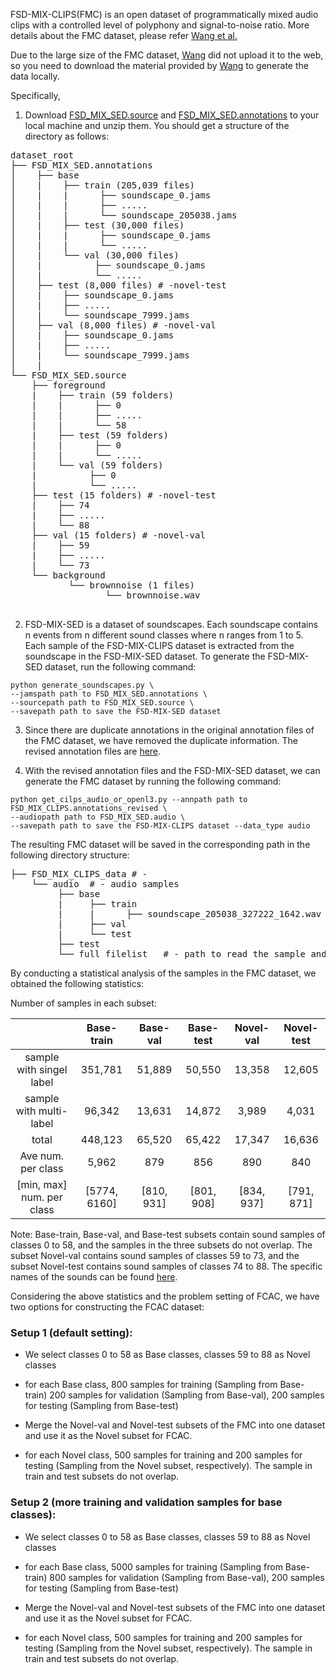 
 FSD-MIX-CLIPS(FMC) is an open dataset of programmatically mixed audio clips with a controlled level
 of polyphony and signal-to-noise ratio. More details about the FMC dataset, please refer [Wang et al.](https://ieeexplore.ieee.org/abstract/document/9632677)
 
Due to the large size of the FMC dataset, [Wang](https://y-wang.weebly.com/) did not upload it to the web, so you need to download the material provided by [Wang](https://y-wang.weebly.com/) to generate the data locally.

Specifically,
1. Download [FSD_MIX_SED.source](https://zenodo.org/record/5574135/files/FSD_MIX_SED.source.tar.gz?download=1) and [FSD_MIX_SED.annotations](https://zenodo.org/record/5574135/files/FSD_MIX_SED.annotations.tar.gz?download=1) to your local machine and unzip them.
You should get a structure of the directory as follows:
<pre>
dataset_root
├── FSD_MIX_SED.annotations
│    ├── base
│    |    ├── train (205,039 files)
│    |    |      ├── soundscape_0.jams
│    |    |      ├── .....
│    |    |      └── soundscape_205038.jams
│    |    ├── test (30,000 files)
│    |    |      ├── soundscape_0.jams
│    |    |      └── .....
│    |    └── val (30,000 files)
│    |          ├── soundscape_0.jams
│    |          └── .....
│    ├── test (8,000 files) # -novel-test
│    |    ├── soundscape_0.jams
│    |    ├── .....
│    |    └── soundscape_7999.jams
│    ├── val (8,000 files) # -novel-val
│    |    ├── soundscape_0.jams
│    |    ├── .....
│    |    └── soundscape_7999.jams
│    |
└── FSD_MIX_SED.source
    ├── foreground
    |    ├── train (59 folders)
    |    |      ├── 0
    |    |      ├── .....
    |    |      └── 58
    |    ├── test (59 folders)
    |    |      ├── 0
    |    |      └── .....
    |    └── val (59 folders)
    |          ├── 0
    |          └── .....
    ├── test (15 folders) # -novel-test
    |    ├── 74
    |    ├── .....
    |    └── 88
    ├── val (15 folders) # -novel-val
    |    ├── 59
    |    ├── .....
    |    └── 73
    └── background
           └── brownnoise (1 files)
                  └── brownnoise.wav

</pre>

2. FSD-MIX-SED is a dataset of soundscapes. Each soundscape contains n events from n different sound classes where n ranges from 1 to 5. 
Each sample of the FSD-MIX-CLIPS dataset is extracted from the soundscape in the FSD-MIX-SED dataset.
To generate the FSD-MIX-SED dataset, run the following command:
```
python generate_soundscapes.py \
--jamspath path to FSD_MIX_SED.annotations \
--sourcepath path to FSD_MIX_SED.source \
--savepath path to save the FSD-MIX-SED dataset
```

 3. Since there are duplicate annotations in the original annotation files of the FMC dataset, 
 we have removed the duplicate information. The revised annotation files are [here](./FSD_MIX_CLIPS.annotations_revised).

 4. With the revised annotation files and the FSD-MIX-SED dataset, we can generate the FMC dataset by running the following command:

```
python get_cilps_audio_or_openl3.py --annpath path to FSD_MIX_CLIPS.annotations_revised \
--audiopath path to FSD_MIX_SED.audio \
--savepath path to save the FSD-MIX-CLIPS dataset --data_type audio
```
The resulting FMC dataset will be saved in the corresponding path in the following directory structure:
<pre>
├── FSD_MIX_CLIPS_data # -  
    └── audio  # - audio samples
         ├── base
         |     ├── train
         |     |      ├── soundscape_205038_327222_1642.wav
         |     ├── val
         |     └── test
         ├── test
         └── full_filelist   # - path to read the sample and label, etc.
</pre>
By conducting a statistical analysis of the samples in the FMC dataset, we obtained the following statistics:

Number of samples in each subset:

|                          |  Base-train  |  Base-val  |   Base-test   |  Novel-val   | Novel-test  |
|:------------------------:|:------------:|:----------:|:-------------:|:------------:|:-----------:|
| sample with singel label |   351,781    |   51,889   |    50,550     |    13,358    |   12,605    |
| sample with multi-label  |    96,342    |   13,631   |    14,872     |    3,989     |    4,031    |
|          total           |   448,123    |   65,520   |    65,422     |    17,347    |   16,636    |
|    Ave num. per class    |    5,962     |    879     |      856      |     890      |     840     |
|[min, max] num. per class | [5774, 6160] | [810, 931] |  [801, 908]   |  [834, 937]  | [791, 871]  |

Note: Base-train, Base-val, and Base-test subsets contain sound samples of classes 0 to 58, 
and the samples in the three subsets do not overlap. The subset Novel-val contains sound samples of classes 59 to 73, 
and the subset Novel-test contains sound samples of classes 74 to 88. The specific names of the sounds can be found [here](https://github.com/chester-w-xie/FCAC_datasets/blob/main/vocabulary_of_FSC-89.json).

Considering the above statistics and the problem setting of FCAC, we have two options for constructing the FCAC dataset:

### Setup 1 (default setting):
- We select classes 0 to 58 as Base classes, classes 59 to 88 as Novel classes
- for each Base class, 800 samples for training (Sampling from Base-train)
  200 samples for validation (Sampling from Base-val), 200 samples for testing  (Sampling from Base-test)

- Merge the Novel-val and Novel-test subsets of the FMC into one dataset and use it as the Novel subset for FCAC. 
- for each Novel class, 500 samples for training and 200 samples for testing (Sampling from the Novel subset, respectively). The
sample in train and test subsets do not overlap.


### Setup 2 (more training and validation samples for base classes):
- We select classes 0 to 58 as Base classes, classes 59 to 88 as Novel classes
- for each Base class, 5000 samples for training (Sampling from Base-train)
  800 samples for validation (Sampling from Base-val), 200 samples for testing  (Sampling from Base-test)

- Merge the Novel-val and Novel-test subsets of the FMC into one dataset and use it as the Novel subset for FCAC. 
- for each Novel class, 500 samples for training and 200 samples for testing (Sampling from the Novel subset, respectively). The
sample in train and test subsets do not overlap.
